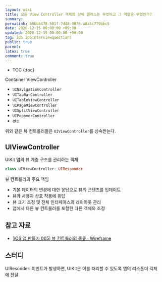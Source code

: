 ```yaml
---
layout: wiki
title: 모든 View Controller 객체의 상위 클래스는 무엇이고 그 역할은 무엇인가?
summary: 
permalink: b5bbb478-501f-7d48-0876-a8a3c779bbc5
date: 2020-12-15 00:00:00 +09:00
updated: 2020-12-15 00:00:00 +09:00
tag: iOS iOSInterviewquestions
public: true
parent: 
latex: true
comment: true
---
```


* TOC
{:toc}

Container ViewController

- `UINavigationController`
- `UITabBarController`
- `UITableViewController`
- `UIPageViewController`
- `UISplitViewController`
- `UIPopoverController`
- etc

위와 같은 뷰 컨트롤러들은 `UIViewController`를 상속받는다.

## UIViewController

UIKit 앱의 뷰 계층 구조를 관리하는 객체

```swift
class UIViewController: UIResponder
```

뷰 컨트롤러의 주요 책임

- 기본 데이터의 변경에 대한 응답으로 뷰의 콘텐츠를 업데이트
- 뷰와 사용자 상호 작용에 응답
- 뷰 크기 조정 및 전체 인터페이스의 레이아웃 관리
- 앱에서 다른 뷰 컨트롤러를 포함한 다른 객체와 조정

## 참고 자료

- [[iOS 앱 만들기 005] 뷰 컨트롤러의 종류 · Wireframe](https://soooprmx.com/archives/4496)

## 스터디

UIResonder: 이벤트가 발생하면, UIKit은 이를 처리할 수 있도록 앱의 리스폰더 객체에 전달
